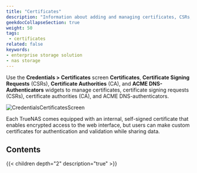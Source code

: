 ```yaml
---
title: "Certificates"
description: "Information about adding and managing certificates, CSRs, CAs, and ACME DNS-Authenticators in TrueNAS."
geekdocCollapseSection: true
weight: 50
tags:
 - certificates
related: false
keywords:
- enterprise storage solution
- nas storage 
---
```


Use the **Credentials > Certificates** screen **Certificates**, **Certificate Signing Requests** (CSRs), **Certificate Authorities** (CA), and **ACME DNS-Authenticators** widgets to manage certificates, certificate signing requests (CSRs), certificate authorities (CA), and ACME DNS-authenticators.

![CredentialsCertificatesScreen](/images/SCALE/Credentials/CredentialsCertificatesScreen.png "Credentials Certificates Screen")

Each TrueNAS comes equipped with an internal, self-signed certificate that enables encrypted access to the web interface, but users can make custom certificates for authentication and validation while sharing data.

<div class="noprint">

## Contents

{{< children depth="2" description="true" >}}

</div>
